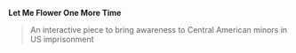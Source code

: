 **Let Me Flower One More Time**
> An interactive piece to bring awareness to Central American minors in US imprisonment
